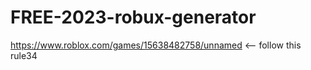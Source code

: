 # FREE-2023-robux-generator
https://www.roblox.com/games/15638482758/unnamed &lt;-- follow this rule34
